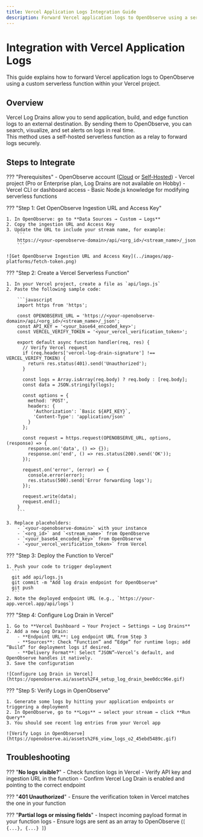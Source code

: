 ```yaml
---
title: Vercel Application Logs Integration Guide
description: Forward Vercel application logs to OpenObserve using a serverless function for centralized storage, search, and monitoring.
---
```


# Integration with Vercel Application Logs

This guide explains how to forward Vercel application logs to OpenObserve using a custom serverless function within your Vercel project.

## Overview

Vercel Log Drains allow you to send application, build, and edge function logs to an external destination. By sending them to OpenObserve, you can search, visualize, and set alerts on logs in real time.  
This method uses a self-hosted serverless function as a relay to forward logs securely.

## Steps to Integrate

??? "Prerequisites"
    - OpenObserve account ([Cloud](https://cloud.openobserve.ai/web/) or [Self-Hosted](../../getting-started/#self-hosted-installation))
    - Vercel project (Pro or Enterprise plan, Log Drains are not available on Hobby)
    - Vercel CLI or dashboard access
    - Basic Node.js knowledge for modifying serverless functions

??? "Step 1: Get OpenObserve Ingestion URL and Access Key"

    1. In OpenObserve: go to **Data Sources → Custom → Logs**
    2. Copy the ingestion URL and Access Key
    3. Update the URL to include your stream name, for example:
        ```
        https://<your-openobserve-domain>/api/<org_id>/<stream_name>/_json
        ```

    ![Get OpenObserve Ingestion URL and Access Key](../images/app-platforms/fetch-token.png)

??? "Step 2: Create a Vercel Serverless Function"

    1. In your Vercel project, create a file as `api/logs.js`
    2. Paste the following sample code:

        ```javascript
        import https from 'https';

        const OPENOBSERVE_URL = 'https://<your-openobserve-domain>/api/<org_id>/<stream_name>/_json';
        const API_KEY = '<your_base64_encoded_key>';
        const VERCEL_VERIFY_TOKEN = '<your_vercel_verification_token>';

        export default async function handler(req, res) {
          // Verify Vercel request
          if (req.headers['vercel-log-drain-signature'] !== VERCEL_VERIFY_TOKEN) {
            return res.status(401).send('Unauthorized');
          }

          const logs = Array.isArray(req.body) ? req.body : [req.body];
          const data = JSON.stringify(logs);

          const options = {
            method: 'POST',
            headers: {
              'Authorization': `Basic ${API_KEY}`,
              'Content-Type': 'application/json'
            }
          };

          const request = https.request(OPENOBSERVE_URL, options, (response) => {
            response.on('data', () => {});
            response.on('end', () => res.status(200).send('OK'));
          });

          request.on('error', (error) => {
            console.error(error);
            res.status(500).send('Error forwarding logs');
          });

          request.write(data);
          request.end();
        }
        ```

    3. Replace placeholders:
        - `<your-openobserve-domain>` with your instance
        - `<org_id>` and `<stream_name>` from OpenObserve
        - `<your_base64_encoded_key>` from OpenObserve
        - `<your_vercel_verification_token>` from Vercel

??? "Step 3: Deploy the Function to Vercel"

    1. Push your code to trigger deployment
      ```
      git add api/logs.js
      git commit -m "Add log drain endpoint for OpenObserve"
      git push
      ```
    2. Note the deployed endpoint URL (e.g., `https://your-app.vercel.app/api/logs`)

??? "Step 4: Configure Log Drain in Vercel"

    1. Go to **Vercel Dashboard → Your Project → Settings → Log Drains**
    2. Add a new Log Drain:
        - **Endpoint URL**: Log endpoint URL from Step 3
        - **Sources**: Check “Function” and “Edge” for runtime logs; add “Build” for deployment logs if desired.
        - **Delivery Format**: Select “JSON”—Vercel’s default, and OpenObserve handles it natively.
    3. Save the configuration

    ![Configure Log Drain in Vercel](https://openobserve.ai/assets%2F4_setup_log_drain_bee0dcc96e.gif)

??? "Step 5: Verify Logs in OpenObserve"

    1. Generate some logs by hitting your application endpoints or triggering a deployment
    2. In OpenObserve, go to **Logs** → select your stream → click **Run Query**
    3. You should see recent log entries from your Vercel app

    ![Verify Logs in OpenObserve](https://openobserve.ai/assets%2F6_view_logs_o2_45ebd5489c.gif)

## Troubleshooting

??? "**No logs visible?**"
    - Check function logs in Vercel
    - Verify API key and ingestion URL in the function
    - Confirm Vercel Log Drain is enabled and pointing to the correct endpoint

??? "**401 Unauthorized**"
    - Ensure the verification token in Vercel matches the one in your function

??? "**Partial logs or missing fields**"
    - Inspect incoming payload format in your function logs
    - Ensure logs are sent as an array to OpenObserve (`[ {...}, {...} ]`)
